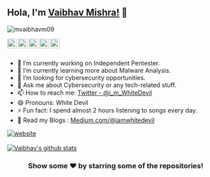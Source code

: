 ## Hola, I'm [Vaibhav Mishra!](https://mvaibhavm09.github.io/) 👋

<p align="left"> <img src="https://komarev.com/ghpvc/?username=mvaibhavm09&label=Views&color=brightgreen&style=plastic" alt="mvaibhavm09" /> </p>

<a href="https://twitter.com/i_m_WhiteDevil">
  <img align="left" alt="Vaibhav's Twitter" width="22px" src="https://cdn.jsdelivr.net/npm/simple-icons@v3/icons/twitter.svg" />
</a>
<a href="https://www.linkedin.com/in/vaibhav-mishra-85178018b/">
  <img align="left" alt=" Vaibhav's Linkdein" width="22px" src="https://cdn.jsdelivr.net/npm/simple-icons@v3/icons/linkedin.svg" />
</a>
<a href="https://github.com/mvaibhavm09">
  <img align="left" alt="Vaibhav's Github" width="22px" src="https://cdn.jsdelivr.net/npm/simple-icons@v3/icons/github.svg" />
</a>
<a href="https://t.me/mvaibhavm09">
  <img align="left" alt="Vaibhav's Telegram" width="22px" src="https://cdn.jsdelivr.net/npm/simple-icons@v3/icons/telegram.svg" />
</a>
<a href="https://discord.gg/bBztefq">
  <img align="left" alt="Vaibhav's Discord" width="22px" src="https://cdn.jsdelivr.net/npm/simple-icons@3.13.0/icons/discord.svg" />
</a>

<br/>
<br/>


- 🔭 I’m currently working on Independent Pentester.
- 🌱 I’m currently learning more about Malware Analysis.
- 🤔 I’m looking for cybersecurity opportunities.
- 💬 Ask me about Cybersecurity or any tech-related stuff.
- 📫 How to reach me: [Twitter - @i_m_WhiteDevil](https://twitter.com/i_m_WhiteDevil)
- 😄 Pronouns: White Devil
- ⚡ Fun fact: I spend almost 2 hours listening to songs every day.
- 📄  Read my Blogs : [Medium.com/@iamwhitedevil](https://medium.com/@iamwhitedevil)

[![website](https://img.shields.io/badge/PortfolioWebsite-2648ff?style=flat-square&logo=google-chrome)](https://mvaibhavm09.github.io/)
<br><br>
<a href="https://github.com/mvaibhavm09">
 <img align="center" src="https://github-readme-stats.vercel.app/api?username=mvaibhavm09&show_icons=true&theme=dark&line_height=24" alt="Vaibhav's github stats"/>
</a>

</div>



<div align="center">

### Show some ❤️ by starring some of the repositories!

</div>


